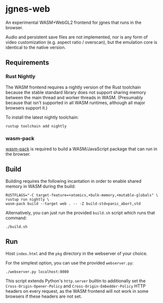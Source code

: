 # jgnes-web

An experimental WASM+WebGL2 frontend for jgnes that runs in the browser.

Audio and persistent save files are not implemented, nor is any form of video customization (e.g. aspect ratio / overscan),
but the emulation core is identical to the native version.

## Requirements

### Rust Nightly

The WASM frontend requires a nightly version of the Rust toolchain because the stable standard library does not support
sharing memory between the main thread and worker threads in WASM. (Presumably because that isn't supported in all WASM
runtimes, although all major browsers support it.)

To install the latest nightly toolchain:
```shell
rustup toolchain add nightly
```

### wasm-pack

[wasm-pack](https://rustwasm.github.io/wasm-pack/installer/) is required to build a WASM/JavaScript package that can run
in the browser.

## Build

Building requires the following incantation in order to enable shared memory in WASM during the build:
```shell
RUSTFLAGS="-C target-feature=+atomics,+bulk-memory,+mutable-globals" \
rustup run nightly \
wasm-pack build --target web . -- -Z build-std=panic_abort,std
```

Alternatively, you can just run the provided `build.sh` script which runs that command:
```shell
./build.sh
```

## Run

Host `index.html` and the `pkg` directory in the webserver of your choice.

For the simplest option, you can use the provided `webserver.py`:
```shell
./webserver.py localhost:8080
```

This script extends Python's `http.server` builtin to additionally set the `Cross-Origin-Opener-Policy` and
`Cross-Origin-Embedder-Policy` HTTP headers on every request, as the WASM frontend will not work in some browsers if
these headers are not set.